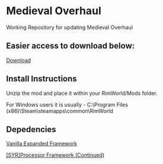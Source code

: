 # Medieval Overhaul
Working Repository for updating Medieval Overhaul

## Easier access to download below:

[Download](https://github.com/ViralReaction/MedievalOverhaul/archive/refs/heads/master.zip)

## Install Instructions

Unzip the mod and place it within your RimWorld/Mods folder.

For Windows users it is usually - C:\Program Files (x86)\Steam\steamapps\common\RimWorld

## Depedencies
[Vanilla Expanded Framework](https://steamcommunity.com/sharedfiles/filedetails/?id=2023507013)

[[SYR]Processor Framework (Continued)](https://steamcommunity.com/sharedfiles/filedetails/?id=3210544395)
 